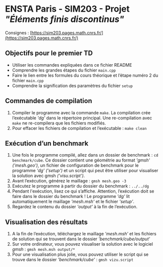 # ENSTA Paris - SIM203 - Projet _"Éléments finis discontinus"_

Consignes : [https://sim203.pages.math.cnrs.fr/](https://sim203.pages.math.cnrs.fr/)

## Objectifs pour le premier TD

* Utiliser les commandes expliquées dans ce fichier README
* Comprendre les grandes étapes du fichier `main.cpp`
* Faire le lien entre les formules du cours théorique et l’étape numéro 2 du fichier `main.cpp`
* Comprendre la signification des paramètres du fichier `setup`

## Commandes de compilation

1. Compiler le programme avec la commande `make`. La compilation crée l’exécutable _'dg'_ dans le répertoire principal. Une re-compilation avec `make` ne re-compilera que les fichiers modifiés.
2. Pour effacer les fichiers de compilation et l’exécutable : `make clean`

## Exécution d’un benchmark

1. Une fois le programme compilé, allez dans un dossier de benchmark : `cd benchmark/cube`. Ce dossier contient une géométrie au format _'gmsh'_ _('mesh.geo')_, un fichier de configuration de benchmark pour le programme _'dg'_ _('setup')_ et un script qui peut être utiliser pour visualiser la solution avec gmsh _('visu.script')_.
2. Avant l’exécution, générez le maillage : ``gmsh mesh.geo -3``
3. Exécutez le programme à partir du dossier du benchmark : `../../dg`
4. Pendant l'exécution, lisez ce qui s’affiche.
Attention, l’exécution doit se faire dans le dossier du benchmark !
Le programme _'dg'_ lit automatiquement le maillage _'mesh.msh'_ et le fichier _'setup'_.
5. Regardez le contenu du dossier _'output'_ à la fin de l’exécution.

## Visualisation des résultats

1. A la fin de l’exécution, téléchargez le maillage _'mesh.msh'_ et les fichiers de solution qui se trouvent dans le dossier _'benchmark/cube/output'_
2. Sur votre ordinateur, vous pouvez visualiser la solution avec le logiciel _gmsh_ : `gmsh mesh.msh output/*`
2. Pour une visualisation plus jolie, vous pouvez utiliser le script qui se trouve dans le dossier _'benchmark/cube'_ : `gmsh vizu.script`
